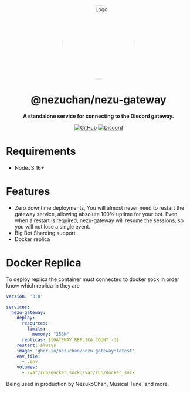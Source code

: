 <div align="center">

<img src="https://i.kagchi.my.id/nezuko.png" alt="Logo" width="200px" height="200px" style="border-radius:50%"/>

# @nezuchan/nezu-gateway

**A standalone service for connecting to the Discord gateway.**

[![GitHub](https://img.shields.io/github/license/nezuchan/nezu-gateway)](https://github.com/nezuchan/nezu-gateway/blob/main/LICENSE)
[![Discord](https://discordapp.com/api/guilds/785715968608567297/embed.png)](https://nezu.my.id)

</div>

# Requirements
- NodeJS 16+

# Features
- Zero downtime deployments, You will almost never need to restart the gateway service, allowing absolute 100% uptime for your bot. Even when a restart is required, nezu-gateway will resume the sessions, so you will not lose a single event.
- Big Bot Sharding support
- Docker replica

# Docker Replica

To deploy replica the container must connected to docker sock in order know which replica in they are
```yaml
version: '3.8'

services:
  nezu-gateway:
    deploy:
      resources:
        limits:
          memory: "256M"
      replicas: ${GATEWAY_REPLICA_COUNT:-3}
    restart: always
    image: 'ghcr.io/nezuchan/nezu-gateway:latest'
    env_file:
      - .env
    volumes:
      - /var/run/docker.sock:/var/run/docker.sock
```

Being used in production by NezukoChan, Musical Tune, and more.
